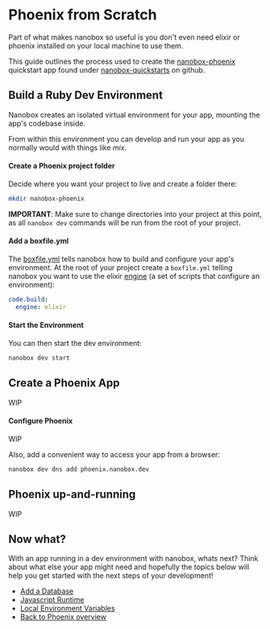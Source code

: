 # Phoenix from Scratch
Part of what makes nanobox so useful is you don't even need elixir or phoenix installed on your local machine to use them.

This guide outlines the process used to create the <a href="https://github.com/nanobox-quickstarts/nanobox-phoenix" target="\_blank">nanobox-phoenix</a> quickstart app found under <a href="https://github.com/nanobox-quickstarts" target="\_blank">nanobox-quickstarts</a> on github.

## Build a Ruby Dev Environment
Nanobox creates an isolated virtual environment for your app, mounting the app's codebase inside.

From within this environment you can develop and run your app as you normally would with things like *mix*.

#### Create a Phoenix project folder
Decide where you want your project to live and create a folder there:

```bash
mkdir nanobox-phoenix
```

**IMPORTANT**: Make sure to change directories into your project at this point, as all `nanobox dev` commands will be run from the root of your project.

#### Add a boxfile.yml
The <a href="https://docs.nanobox.io/boxfile/" target="\_blank">boxfile.yml</a> tells nanobox how to build and configure your app's environment. At the root of your project create a `boxfile.yml` telling nanobox you want to use the elixir <a href="https://docs.nanobox.io/engines/" target="\_blank">engine</a> (a set of scripts that configure an environment):

```yaml
code.build:
  engine: elixir
```

#### Start the Environment
You can then start the dev environment:

```bash
nanobox dev start
```

## Create a Phoenix App
WIP

#### Configure Phoenix
WIP

Also, add a convenient way to access your app from a browser:

```bash
nanobox dev dns add phoenix.nanobox.dev
```

## Phoenix up-and-running
WIP

## Now what?
With an app running in a dev environment with nanobox, whats next? Think about what else your app might need and hopefully the topics below will help you get started with the next steps of your development!

* [Add a Database](/elixir/phoenix/next-steps/add-a-database)
* [Javascript Runtime](/elixir/phoenix/next-steps/javascript-runtime)
* [Local Environment Variables](/elixir/phoenix/next-steps/local-evars)
* [Back to Phoenix overview](/elixir/phoenix)
